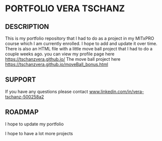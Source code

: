 
# PORTFOLIO VERA TSCHANZ

## DESCRIPTION

This is my portfolio repository that I had to do as a project in my MITxPRO course which I am currently enrolled. I hope to add and update it over time. There is also an HTML file with a little move ball project that I had to do a couple weeks ago. 
you can view my profile page here https://tschanzvera.github.io/
The move ball project here https://tschanzvera.github.io/moveBall_bonus.html

## SUPPORT

If you have any questions please contact www.linkedin.com/in/vera-tschanz-500258a2

## ROADMAP

I hope to update my portfolio 

I hope to have a lot more projects 
